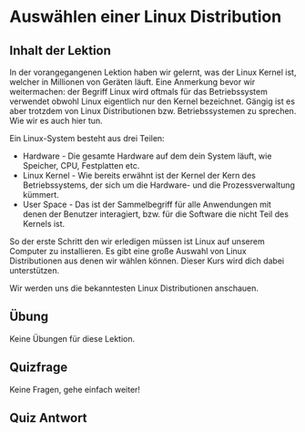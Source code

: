 # Auswählen einer Linux Distribution

## Inhalt der Lektion

In der vorangegangenen Lektion haben wir gelernt, was der Linux Kernel ist, welcher in Millionen von Geräten läuft. Eine Anmerkung bevor wir weitermachen: der Begriff Linux wird oftmals für das Betriebssystem verwendet obwohl Linux eigentlich nur den Kernel bezeichnet. Gängig ist es aber trotzdem von Linux Distributionen bzw. Betriebssystemen zu sprechen. Wie wir es auch hier tun.

Ein Linux-System besteht aus drei Teilen:

<ul>
<li>Hardware - Die gesamte Hardware auf dem dein System läuft, wie Speicher, CPU, Festplatten etc.</li>
<li>Linux Kernel - Wie bereits erwähnt ist der Kernel der Kern des Betriebssystems, der sich um die Hardware- und die Prozessverwaltung kümmert.</li>
<li>User Space - Das ist der Sammelbegriff für alle Anwendungen mit denen der Benutzer interagiert, bzw. für die Software die nicht Teil des Kernels ist.</li>
</ul>

So der erste Schritt den wir erledigen müssen ist Linux auf unserem Computer zu installieren. Es gibt eine große Auswahl von Linux Distributionen aus denen wir wählen können. Dieser Kurs wird dich dabei unterstützen.

Wir werden uns die bekanntesten Linux Distributionen anschauen.

## Übung

Keine Übungen für diese Lektion.

## Quizfrage

Keine Fragen, gehe einfach weiter!

## Quiz Antwort
